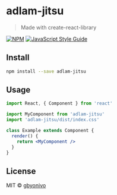 # adlam-jitsu

> Made with create-react-library

[![NPM](https://img.shields.io/npm/v/adlam-jitsu.svg)](https://www.npmjs.com/package/adlam-jitsu) [![JavaScript Style Guide](https://img.shields.io/badge/code_style-standard-brightgreen.svg)](https://standardjs.com)

## Install

```bash
npm install --save adlam-jitsu
```

## Usage

```jsx
import React, { Component } from 'react'

import MyComponent from 'adlam-jitsu'
import 'adlam-jitsu/dist/index.css'

class Example extends Component {
  render() {
    return <MyComponent />
  }
}
```

## License

MIT © [gbyonivo](https://github.com/gbyonivo)
